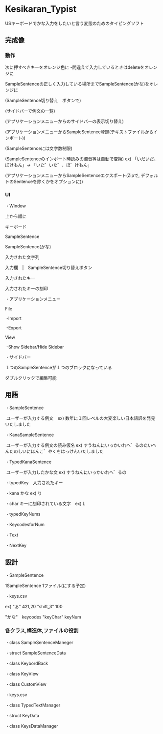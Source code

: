 # Kesikaran_Typist

USキーボードでかな入力をしたいと言う変態のためのタイピングソフト



## 完成像

### 動作

次に押すべきキーをオレンジ色に -間違えて入力しているときはdeleteをオレンジに

SampleSentenceの正しく入力している場所までSampleSentence(かな)をオレンジに

(SampleSentence切り替え　ボタンで)

(サイドバーで例文の一覧)

(アプリケーションメニューからのサイドバーの表示切り替え)

(アプリケーションメニューからSampleSentence登録(テキストファイルからインポート))

(SampleSentenceには文字数制限)

(SampleSentenceのインポート時読みの濁音等は自動で変換) ex) 「いだいだ、ぽけもん」-> 「いた゛いた゛、ほ゜けもん」

(アプリケーションメニューからSampleSentenceエクスポート(Zipで, デフォルトのSentenceを除くかをオプションに))





### UI

・Window

上から順に

キーボード

SampleSentence

SampleSentence(かな)

入力された文字列

入力欄　|　SampleSentence切り替えボタン 

入力されたキー

入力されたキーの刻印

・アプリケーションメニュー

File

​	-Import

​	-Export 

View

​	-Show Sidebar/Hide Sidebar

・サイドバー

１つのSampleSentenceが１つのブロックになっている

ダブルクリックで編集可能





## 用語

・SampleSentence

​	ユーザーが入力する例文　ex) 数年に１回レベルの大変楽しい日本語訳を発見いたしました

・KanaSampleSentence

​		ユーザーが入力する例文の読み仮名 ex) すうねんにいっかいれへ゛るのたいへんたのしいにほんこ゛やくをはっけんいたしました

・TypedKanaSentence

​		ユーザーが入力したかな文 ex) すうねんにいっかいれへ゛るの

・typedKey　入力されたキー

・kana かな  ex) り

・char キーに刻印されている文字　ex) L



・typedKeyNums

・KeycodesforNum

・Text

・NextKey



## 設計

・SampleSentence

1SampleSentence 1ファイル(にする予定)

・keys.csv

ex) "ぁ" 421,20 "shift_3" 100

"かな"　keycodes "keyChar" keyNum

### 各クラス,構造体,ファイルの役割

・class SampleSentenceManeger 

・struct SampleSentenceData

・class KeybordBack

・class KeyView

・class CustomView

・keys.csv

・class TypedTextManager

・struct KeyData

・class KeysDataManager





